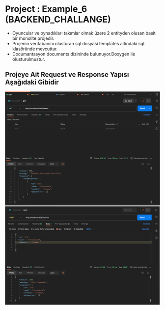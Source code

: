 # Project : Example_6 (BACKEND_CHALLANGE)

* Oyuncular ve oynadıkları takımlar olmak üzere 2 entityden olusan basit bir monolite projedir.
* Projenin veritabanını olusturan sql dosyasi templates altindaki sql klasöründe mevcuttur.
* Documantasyon documents dizininde bulunuyor.Doxygen ile olusturulmustur.


## Projeye Ait Request ve Response Yapısı Aşağıdaki Gibidir

![Takim Save Islemi](https://github.com/BurakBulutt/backend_challange/blob/master/documents/screenshots/team_getAll.png)
![Takim Get All Islemi](https://github.com/BurakBulutt/backend_challange/blob/master/documents/screenshots/team_post.png)
